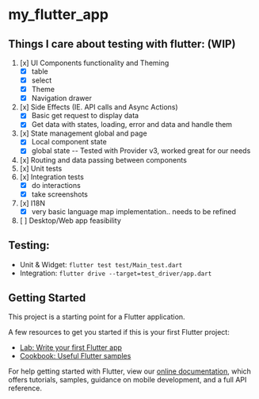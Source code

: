 # my_flutter_app

## Things I care about testing with flutter: (WIP)
1. [x] UI Components functionality and Theming
    * [x] table
    * [x] select
    * [x] Theme
    * [x] Navigation drawer
2. [x] Side Effects (IE. API calls and Async Actions)
    * [x] Basic get request to display data
    * [x] Get data with states, loading, error and data and handle them
3. [x] State management global and page
    * [x] Local component state
    * [x] global state
        -- Tested with Provider v3, worked great for our needs
4. [x] Routing and data passing between components
5. [x] Unit tests
6. [x] Integration tests
    * [x] do interactions
    * [x] take screenshots
7. [x] I18N
    * [x] very basic language map implementation.. needs to be refined
8. [ ] Desktop/Web app feasibility


## Testing:
* Unit & Widget: `flutter test test/Main_test.dart`
* Integration: `flutter drive --target=test_driver/app.dart`


## Getting Started

This project is a starting point for a Flutter application.

A few resources to get you started if this is your first Flutter project:

- [Lab: Write your first Flutter app](https://flutter.dev/docs/get-started/codelab)
- [Cookbook: Useful Flutter samples](https://flutter.dev/docs/cookbook)

For help getting started with Flutter, view our 
[online documentation](https://flutter.dev/docs), which offers tutorials, 
samples, guidance on mobile development, and a full API reference.
